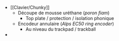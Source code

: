 - [[Clavier/Chunky]]
	- Découpe de mousse uréthane (*poron fiam*)
		- Top plate / protection / isolation phonique
	- Encodeur annulaire (*Alps EC50 ring encoder*)
		- Au niveau du trackpad / trackball
-